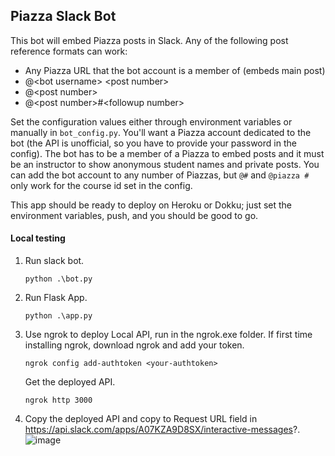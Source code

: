 ## Piazza Slack Bot

This bot will embed Piazza posts in Slack. Any of the following post reference
formats can work:

- Any Piazza URL that the bot account is a member of (embeds main post)
- @&lt;bot username> &lt;post number>
- @&lt;post number>
- @&lt;post number>#&lt;followup number>

Set the configuration values either through environment variables or manually
in `bot_config.py`. You'll want a Piazza account dedicated to the bot (the
API is unofficial, so you have to provide your password in the config). The bot
has to be a member of a Piazza to embed posts and it must be an instructor to
show anonymous student names and private posts. You can add the bot account to
any number of Piazzas, but `@#` and `@piazza #` only work for the course id set
in the config.

This app should be ready to deploy on Heroku or Dokku; just set the environment
variables, push, and you should be good to go.

#### Local testing
1. Run slack bot.
   ```
   python .\bot.py
   ```
2. Run Flask App.
   ```
   python .\app.py
   ```
3. Use ngrok to deploy Local API, run in the ngrok.exe folder.
   If first time installing ngrok, download ngrok and add your token.
   ```
   ngrok config add-authtoken <your-authtoken>
   ```
   Get the deployed API.
   ```
   ngrok http 3000
   ```
5. Copy the deployed API and copy to Request URL field in https://api.slack.com/apps/A07KZA9D8SX/interactive-messages?.
   ![image](https://github.com/user-attachments/assets/c511775b-8dcf-48d2-949b-70aeaf99d539)
